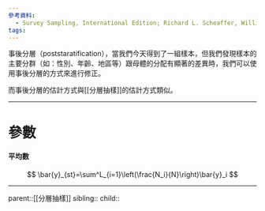 ```yaml
---
參考資料:
  - Survey Sampling, International Edition; Richard L. Scheaffer, William Mendenhall. III
tags:
---
```

事後分層（poststaratification），當我們今天得到了一組樣本，但我們發現樣本的主要分群（如：性別、年齡、地區等）跟母體的分配有顯著的差異時，我們可以使用事後分層的方式來進行修正。

而事後分層的估計方式與[[分層抽樣]]的估計方式類似。
- - -
# 參數
#### 平均數
$$
\bar{y}_{st}=\sum^L_{i=1}\left(\frac{N_i}{N}\right)\bar{y}_i
$$

- - -
parent::[[分層抽樣]]
sibling::
child::